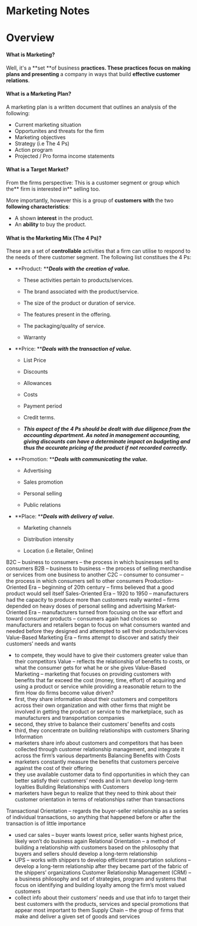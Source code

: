 # Marketing Notes

# Overview

#### What is Marketing?

Well, it's a **set **of business **practices. **These practices **focus** on making** plans and presenting** a company in ways that build **effective customer relations**.

#### What is a Marketing Plan?

A marketing plan is a written document that outlines an analysis of the following:

* Current marketing situation
* Opportunites and threats for the firm
* Marketing objectives
* Strategy \(i.e The 4 Ps\)
* Action program
* Projected / Pro forma income statements

#### What is a Target Market?

From the firms perspective: This is a customer segment or group which the** firm is interested in** selling too.

More importantly, however this is a group of **customers** **with** the two **following characteristics**:

* A shown **interest** in the product.
* An **ability** to buy the product.

#### What is the Marketing Mix \(The 4 Ps\)?

These are a set of **controllable** activities that a firm can utilise to respond to the needs of there customer segment. The following list constitues the 4 Ps:

* **Product: **_**Deals with the creation of value.**_

  * These activities pertain to products/services.

  * The brand associated with the product/service.

  * The size of the product or duration of service.

  * The features present in the offering.

  * The packaging/quality of service.

  * Warranty

* **Price: **_**Deals with the transaction of value.**_

  * List Price

  * Discounts

  * Allowances

  * Costs

  * Payment period

  * Credit terms.

  * _**This aspect of the 4 Ps should be dealt with due diligence from the accounting department. As noted in management accounting, giving discounts can have a determinate impact on budgeting and thus the accurate pricing of the product if not recorded correctly.**_

* **Promotion: **_**Deals with communicating the value.**_

  * Advertising

  * Sales promotion

  * Personal selling

  * Public relations

* **Place: **_**Deals with delivery of value.**_

  * Marketing channels

  * Distribution intensity

  * Location \(i.e Retailer, Online\)


B2C – business to consumers – the process in which businesses sell to consumers
B2B – business to business – the process of selling merchandise or services from one business to another
C2C – consumer to consumer – the process in which consumers sell to other consumers
Production-Oriented Era – beginning of 20th century – firms believed that a good product would sell itself
Sales-Oriented Era – 1920 to 1950 – manufacturers had the capacity to produce more than customers really wanted – firms depended on heavy doses of personal selling and advertising
Market-Oriented Era – manufacturers turned from focusing on the war effort and toward consumer products – consumers again had choices so manufacturers and retailers began to focus on what consumers wanted and needed before they designed and attempted to sell their products/services
Value-Based Marketing Era – firms attempt to discover and satisfy their customers’ needs and wants
- to compete, they would have to give their customers greater value than their competitors
Value – reflects the relationship of benefits to costs, or what the consumer gets for what he or she gives
Value-Based Marketing – marketing that focuses on providing customers with benefits that far exceed the cost (money, time, effort) of acquiring and using a product or service while providing a reasonable return to the firm
How do firms become value driven?
- first, they share information about their customers and competitors across their own organization and with other firms that might be involved in getting the product or service to the marketplace, such as manufacturers and transportation companies
- second, they strive to balance their customers’ benefits and costs
- third, they concentrate on building relationships with customers
Sharing Information
- marketers share info about customers and competitors that has been collected through customer relationship management, and integrate it across the firm’s various departments
Balancing Benefits with Costs
- marketers constantly measure the benefits that customers perceive against the cost of their offering
- they use available customer data to find opportunities in which they can better satisfy their customers’ needs and in turn develop long-term loyalties
Building Relationships with Customers
- marketers have begun to realize that they need to think about their customer orientation in terms of relationships rather than transactions

Transactional Orientation – regards the buyer-seller relationship as a series of individual transactions, so anything that happened before or after the transaction is of little importance
- used car sales – buyer wants lowest price, seller wants highest price, likely won’t do business again
Relational Orientation – a method of building a relationship with customers based on the philosophy that buyers and sellers should develop a long-term relationship
- UPS – works with shippers to develop efficient transportation solutions – develop a long-term relationship after they became part of the fabric of the shippers’ organizations
Customer Relationship Management (CRM) – a business philosophy and set of strategies, program and systems that focus on identifying and building loyalty among the firm’s most valued customers
- collect info about their customers’ needs and use that info to target their best customers with the products, services and special promotions that appear most important to them
Supply Chain – the group of firms that make and deliver a given set of goods and services


